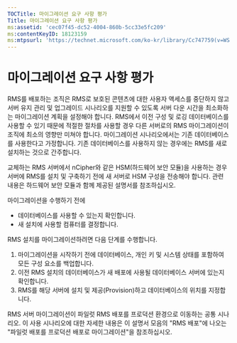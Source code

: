 ```yaml
---
TOCTitle: 마이그레이션 요구 사항 평가
Title: 마이그레이션 요구 사항 평가
ms:assetid: 'cec07f45-dc52-4004-860b-5cc33e5fc209'
ms:contentKeyID: 18123159
ms:mtpsurl: 'https://technet.microsoft.com/ko-kr/library/Cc747759(v=WS.10)'
---
```


마이그레이션 요구 사항 평가
===========================

RMS를 배포하는 조직은 RMS로 보호된 콘텐츠에 대한 사용자 액세스를 중단하지 않고 서버 유지 관리 및 업그레이드 시나리오를 지원할 수 있도록 서버 다운 시간을 최소화하는 마이그레이션 계획을 설정해야 합니다. RMS에서 이전 구성 및 로깅 데이터베이스를 사용할 수 있기 때문에 적절한 절차를 사용할 경우 다른 서버로의 RMS 마이그레이션이 조직에 최소의 영향만 미쳐야 합니다. 마이그레이션 시나리오에서는 기존 데이터베이스를 사용한다고 가정합니다. 기존 데이터베이스를 사용하지 않는 경우에는 RMS를 새로 설치하는 것으로 간주합니다.

교체하는 RMS 서버에서 nCipher와 같은 HSM(하드웨어 보안 모듈)을 사용하는 경우 서버에 RMS를 설치 및 구축하기 전에 새 서버로 HSM 구성을 전송해야 합니다. 관련 내용은 하드웨어 보안 모듈과 함께 제공된 설명서를 참조하십시오.

마이그레이션을 수행하기 전에

-   데이터베이스를 사용할 수 있는지 확인합니다.
-   새 설치에 사용할 컴퓨터를 결정합니다.

RMS 설치를 마이그레이션하려면 다음 단계를 수행합니다.

1.  마이그레이션을 시작하기 전에 데이터베이스, 개인 키 및 시스템 상태를 포함하여 모든 구성 요소를 백업합니다.
2.  이전 RMS 설치의 데이터베이스가 새 배포에 사용될 데이터베이스 서버에 있는지 확인합니다.
3.  RMS를 해당 서버에 설치 및 제공(Provision)하고 데이터베이스의 위치를 지정합니다.

RMS 서버 마이그레이션이 파일럿 RMS 배포를 프로덕션 환경으로 이동하는 공통 시나리오. 이 사용 시나리오에 대한 자세한 내용은 이 설명서 모음의 "RMS 배포"에 나오는 "파일럿 배포를 프로덕션 배포로 마이그레이션"을 참조하십시오.
